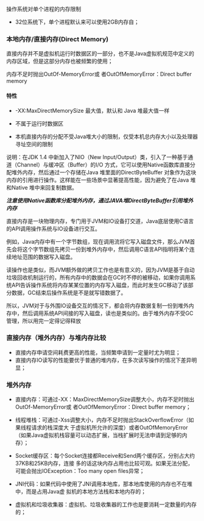操作系统对单个进程的内存限制

* 32位系统下，单个进程默认来可以使用2GB内存自；

### 本地内存/直接内存\(Direct Memory\)

直接内存并不是虚拟机运行时数据区的一部分，也不是Java虚拟机规范中定义的内存区域，但是这部分内存也被频繁的使用；

内存不足时抛出OutOf-MemoryError或 者OutOfMemoryError：Direct buffer memory

#### 特性

* -XX:MaxDirectMemorySize 最大值，默认和 Java 堆最大值一样

* 不属于运行时数据区

* 本机直接内存的分配不受Java堆大小的限制，仅受本机总内存大小以及处理器寻址空间的限制

说明：在JDK 1.4 中新加入了NIO（New Input/Output）类，引入了一种基于通道（Channel）与缓冲区（Buffer）的I/O 方式，它可以使用Native函数库直接分配堆外内存，然后通过一个存储在Java 堆里面的DirectByteBuffer 对象作为这块内存的引用进行操作。这样能在一些场景中显著提高性能，因为避免了在Java 堆和Native 堆中来回复制数据。

_**注意使用Native函数库分配堆外内存，通过JAVA堆DirectByteBuffer引用堆外内存**_

直接内存是一块物理内存，专门用于JVM和IO设备打交道，Java底层使用C语言的API调用操作系统与IO设备进行交互。

例如，Java内存中有一个字节数组，现在调用流将它写入磁盘文件，那么JVM首先会将这个字节数组先拷贝一份到堆外内存中，然后调用C语言API指明将某个连续地址范围的数据写入磁盘。

读操作也是类似，而JVM额外做的拷贝工作也是有意义的，因为JVM是基于自动垃圾回收机制运行的，所有内存中的数据会在GC时不停的被移动，如果你调用系统API告诉操作系统将内存某某位置的内存写入磁盘，而此时发生GC移动了该部分数据，GC结束后操作系统是不是就写错数据了。

所以，JVM对于与外围IO设备交互的情况下，都会将内存数据复制一份到堆外内存中，然后调用系统API间接的写入磁盘，读也是类似的。由于堆外内存不受GC管理，所以用完一定得记得释放

### 直接内存（堆外内存）与堆内存比较

* 直接内存申请空间耗费更高的性能，当频繁申请到一定量时尤为明显；
* 直接内存IO读写的性能要优于普通的堆内存，在多次读写操作的情况下差异明显；

### 堆外内存

* 直接内存：可通过-XX：MaxDirectMemorySize调整大小，内存不足时抛出OutOf-MemoryError或 者OutOfMemoryError：Direct buffer memory；

* 线程堆栈：可通过-Xss调整大小，内存不足时抛出StackOverflowError（如果线程请求的栈深度大 于虚拟机所允许的深度）或者OutOfMemoryError（如果Java虚拟机栈容量可以动态扩展，当栈扩展时无法申请到足够的内存）；

* Socket缓存区：每个Socket连接都Receive和Send两个缓存区，分别占大约37KB和25KB内存，连接 多的话这块内存占用也比较可观。如果无法分配，可能会抛出IOException：Too many open files异常；

* JNI代码：如果代码中使用了JNI调用本地库，那本地库使用的内存也不在堆中，而是占用Java虚 拟机的本地方法栈和本地内存的；

* 虚拟机和垃圾收集器：虚拟机、垃圾收集器的工作也是要消耗一定数量的内存的；



